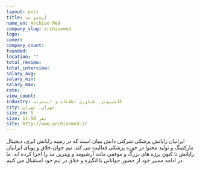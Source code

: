 ```yaml
---
layout: post
title: آرشیو مد
name_en: Archive Med
company_slug: archivemed
logo: 
cover: 
company_count:
founded:
location: ""
total_review: 
total_interview: 
salary_avg: 
salary_min: 
salary_max: 
rate: 
view_count: 
industry: کامپیوتر، فناوری اطلاعات و اینترنت
city: تهران, تهران
size_en: S
size: 11-50 نفر
site: http://www.archivemed.ir
---
```


ایرانیان رایانش پزشکی شرکتی دانش بنیان است که در زمینه رایانش ابری، دیجیتال مارکتینگ و تولید محتوا در حوزه پزشکی فعالیت می کند. تیم جوان،خلاق و پویای ایرانیان رایانش تا کنون پرژه های بزرگ و موفقی مانند آرشیومد و ویترین مد را اجرا کرده اند.
ما در ادامه مسیر خود از حضور جوانانی با انگیزه و خلاق در تیم خود استقبال می کنیم.